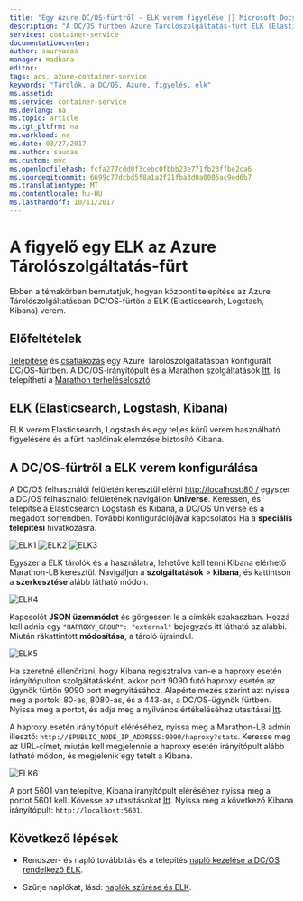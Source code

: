 ```yaml
---
title: "Egy Azure DC/OS-fürtről - ELK verem figyelése |} Microsoft Docs"
description: "A DC/OS fürtben Azure Tárolószolgáltatás-fürt ELK (Elasticsearch Logstash és Kibana) a figyelheti."
services: container-service
documentationcenter: 
author: sauryadas
manager: madhana
editor: 
tags: acs, azure-container-service
keywords: "Tárolók, a DC/OS, Azure, figyelés, elk"
ms.assetid: 
ms.service: container-service
ms.devlang: na
ms.topic: article
ms.tgt_pltfrm: na
ms.workload: na
ms.date: 03/27/2017
ms.author: saudas
ms.custom: mvc
ms.openlocfilehash: fcfa277cdd0f3cebc0fbbb23e771fb23ffbe2ca6
ms.sourcegitcommit: 6699c77dcbd5f8a1a2f21fba3d0a0005ac9ed6b7
ms.translationtype: MT
ms.contentlocale: hu-HU
ms.lasthandoff: 10/11/2017
---
```

# <a name="monitor-an-azure-container-service-cluster-with-elk"></a>A figyelő egy ELK az Azure Tárolószolgáltatás-fürt
Ebben a témakörben bemutatjuk, hogyan központi telepítése az Azure Tárolószolgáltatásban DC/OS-fürtön a ELK (Elasticsearch, Logstash, Kibana) verem. 

## <a name="prerequisites"></a>Előfeltételek
[Telepítése](container-service-deployment.md) és [csatlakozás](../container-service-connect.md) egy Azure Tárolószolgáltatásban konfigurált DC/OS-fürtben. A DC/OS-irányítópult és a Marathon szolgáltatások [Itt](container-service-mesos-marathon-ui.md). Is telepítheti a [Marathon terheléselosztó](container-service-load-balancing.md).


## <a name="elk-elasticsearch-logstash-kibana"></a>ELK (Elasticsearch, Logstash, Kibana)
ELK verem Elasticsearch, Logstash és egy teljes körű verem használható figyelésére és a fürt naplóinak elemzése biztosító Kibana.

## <a name="configure-the-elk-stack-on-a-dcos-cluster"></a>A DC/OS-fürtről a ELK verem konfigurálása
A DC/OS felhasználói felületén keresztül elérni [http://localhost:80 /](http://localhost:80/) egyszer a DC/OS felhasználói felületének navigáljon **Universe**. Keressen, és telepítse a Elasticsearch Logstash és Kibana, a DC/OS Universe és a megadott sorrendben. További konfigurációjával kapcsolatos Ha a **speciális telepítési** hivatkozásra.

![ELK1](./media/container-service-monitoring-elk/elk1.PNG) ![ELK2](./media/container-service-monitoring-elk/elk2.PNG) ![ELK3](./media/container-service-monitoring-elk/elk3.PNG) 

Egyszer a ELK tárolók és a használatra, lehetővé kell tenni Kibana elérhető Marathon-LB keresztül. Navigáljon a **szolgáltatások** > **kibana**, és kattintson a **szerkesztése** alább látható módon.

![ELK4](./media/container-service-monitoring-elk/elk4.PNG)


Kapcsolót **JSON üzemmódot** és görgessen le a címkék szakaszban.
Hozzá kell adnia egy `"HAPROXY_GROUP": "external"` bejegyzés itt látható az alábbi.
Miután rákattintott **módosítása**, a tároló újraindul.

![ELK5](./media/container-service-monitoring-elk/elk5.PNG)


Ha szeretné ellenőrizni, hogy Kibana regisztrálva van-e a haproxy esetén irányítópulton szolgáltatásként, akkor port 9090 futó haproxy esetén az ügynök fürtön 9090 port megnyitásához.
Alapértelmezés szerint azt nyissa meg a portok: 80-as, 8080-as, és a 443-as, a DC/OS-ügynök fürtben.
Nyissa meg a portot, és adja meg a nyilvános értékeléséhez utasításai [Itt](container-service-enable-public-access.md).

A haproxy esetén irányítópult eléréséhez, nyissa meg a Marathon-LB admin illesztő: `http://$PUBLIC_NODE_IP_ADDRESS:9090/haproxy?stats`.
Keresse meg az URL-címet, miután kell megjelennie a haproxy esetén irányítópult alább látható módon, és megjelenik egy tételt a Kibana.

![ELK6](./media/container-service-monitoring-elk/elk6.PNG)


A port 5601 van telepítve, Kibana irányítópult eléréséhez nyissa meg a portot 5601 kell. Kövesse az utasításokat [Itt](container-service-enable-public-access.md). Nyissa meg a következő Kibana irányítópult: `http://localhost:5601`.

## <a name="next-steps"></a>Következő lépések

* Rendszer- és napló továbbítás és a telepítés [napló kezelése a DC/OS rendelkező ELK](https://docs.mesosphere.com/1.8/administration/logging/elk/).

* Szűrje naplókat, lásd: [naplók szűrése és ELK](https://docs.mesosphere.com/1.8/administration/logging/filter-elk/). 

 

